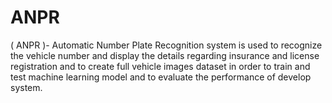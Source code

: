 # ANPR
( ANPR )- Automatic Number Plate Recognition system is used  to recognize the vehicle number and display the details  regarding insurance and license registration and to create full  vehicle images dataset in order to train and test machine  learning model and to evaluate the performance of develop  system.
